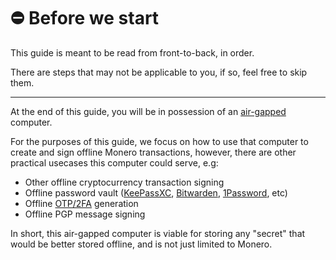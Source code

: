 # ⛔️ Before we start
This guide is meant to be read from front-to-back, in order.

There are steps that may not be applicable to you, if so, feel free to skip them.

---

At the end of this guide, you will be in possession of an [air-gapped](https://en.wikipedia.org/wiki/Air_gap_(networking)) computer.

For the purposes of this guide, we focus on how to use that computer to create and sign offline Monero transactions, however, there are other practical usecases this computer could serve, e.g:

- Other offline cryptocurrency transaction signing
- Offline password vault ([KeePassXC](https://keepassxc.org), [Bitwarden](https://bitwarden.com), [1Password](https://1password.com), etc)
- Offline [OTP/2FA](https://en.wikipedia.org/wiki/Multi-factor_authentication) generation
- Offline PGP message signing

In short, this air-gapped computer is viable for storing any "secret" that would be better stored offline, and is not just limited to Monero.
